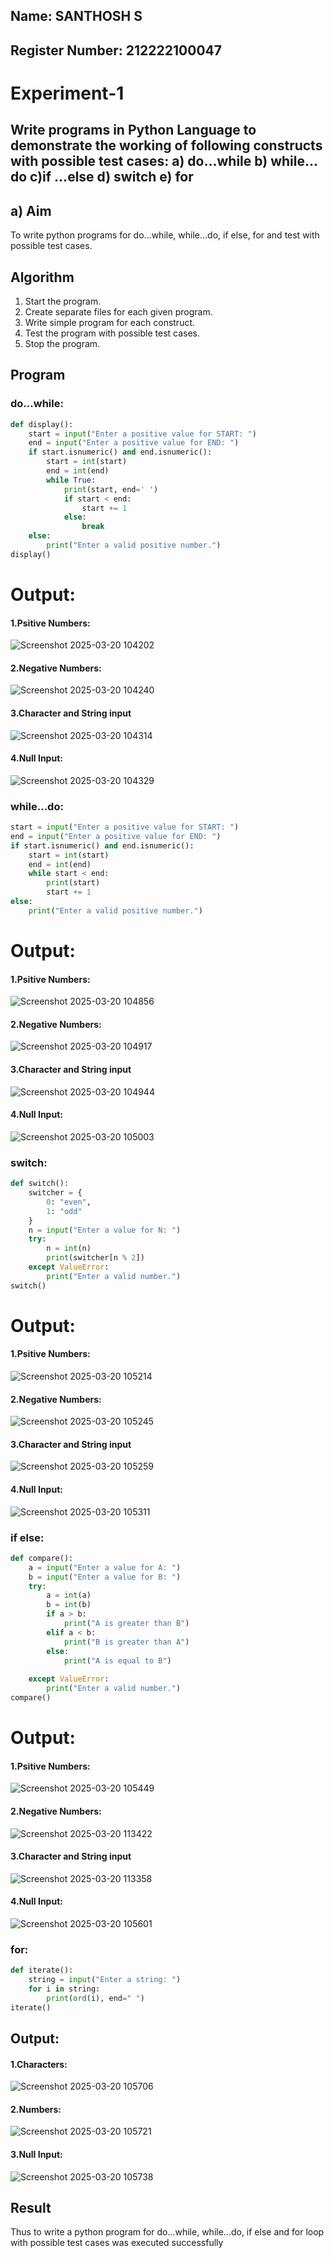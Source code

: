 ## Name: SANTHOSH S
## Register Number: 212222100047

# Experiment-1
##  Write programs in Python Language to demonstrate the working of following constructs with possible test cases: a) do…while b) while…do c)if …else d) switch e) for

## a) Aim
To write python programs for do…while, while...do, if else, for and test with possible test cases.

## Algorithm
1.	Start the program.
2. Create separate files for each given program.
3. Write simple program for each construct.
4. Test the program with possible test cases.
5. Stop the program. 

## Program
### do...while:
```python
def display():
    start = input("Enter a positive value for START: ")
    end = input("Enter a positive value for END: ")
    if start.isnumeric() and end.isnumeric():
        start = int(start)
        end = int(end)
        while True:
            print(start, end=' ')
            if start < end:
                start += 1
            else:
                break
    else:
        print("Enter a valid positive number.")
display()
```
# Output:
#### 1.Psitive Numbers:
![Screenshot 2025-03-20 104202](https://github.com/user-attachments/assets/a574caeb-1acf-4d19-9c48-b1e8fbbd3ff3)
#### 2.Negative Numbers:
![Screenshot 2025-03-20 104240](https://github.com/user-attachments/assets/b97f052c-db85-42da-8898-3982bc38e49d)
#### 3.Character and String input
![Screenshot 2025-03-20 104314](https://github.com/user-attachments/assets/b353e6a0-59a8-4706-9a55-535805ea886a)
#### 4.Null Input:
![Screenshot 2025-03-20 104329](https://github.com/user-attachments/assets/93d0a4ad-7936-4c89-8fd7-90cd44ba8d00)
### while...do:
```python
start = input("Enter a positive value for START: ") 
end = input("Enter a positive value for END: ") 
if start.isnumeric() and end.isnumeric():
    start = int(start)
    end = int(end)
    while start < end:
        print(start)
        start += 1
else:
    print("Enter a valid positive number.")
```
# Output:
#### 1.Psitive Numbers:
![Screenshot 2025-03-20 104856](https://github.com/user-attachments/assets/023dba3b-63a3-4697-afa7-ee45cc687bf6)
#### 2.Negative Numbers:
![Screenshot 2025-03-20 104917](https://github.com/user-attachments/assets/22122ab8-d7b2-4ff2-9a46-d275967c4b70)
#### 3.Character and String input
![Screenshot 2025-03-20 104944](https://github.com/user-attachments/assets/3128c2e7-93eb-41a2-a4c6-e036ffd9fc2d)
#### 4.Null Input:
![Screenshot 2025-03-20 105003](https://github.com/user-attachments/assets/a7456b43-0c92-4dd2-939c-660b6e412a67)

### switch:
```python
def switch():
    switcher = {
        0: "even",
        1: "odd"
    }
    n = input("Enter a value for N: ")  
    try:
        n = int(n)
        print(switcher[n % 2])
    except ValueError:
        print("Enter a valid number.")
switch()
```
# Output:
#### 1.Psitive Numbers:
![Screenshot 2025-03-20 105214](https://github.com/user-attachments/assets/3b44a29c-3060-474c-8ab3-3d10ffe40646)
#### 2.Negative Numbers:
![Screenshot 2025-03-20 105245](https://github.com/user-attachments/assets/e95f2ad4-26cb-4a26-832a-9632ea5c109b)
#### 3.Character and String input
![Screenshot 2025-03-20 105259](https://github.com/user-attachments/assets/9a71af29-f8cd-47e1-9310-8885bddd14e2)
#### 4.Null Input:
![Screenshot 2025-03-20 105311](https://github.com/user-attachments/assets/17c934d3-3bec-4557-926c-f400fc4c73b8)

### if else:
```python
def compare():
    a = input("Enter a value for A: ")
    b = input("Enter a value for B: ")
    try:
        a = int(a)
        b = int(b)
        if a > b:
            print("A is greater than B")
        elif a < b:
            print("B is greater than A")
        else:
            print("A is equal to B")
    
    except ValueError:
        print("Enter a valid number.")
compare()
```
# Output:
#### 1.Psitive Numbers:
![Screenshot 2025-03-20 105449](https://github.com/user-attachments/assets/475174da-de28-460e-a3fa-b94155477fd0)

#### 2.Negative Numbers:
![Screenshot 2025-03-20 113422](https://github.com/user-attachments/assets/e0b03acd-17df-4048-a27a-ed8b27fa3076)

#### 3.Character and String input
![Screenshot 2025-03-20 113358](https://github.com/user-attachments/assets/4d7240c3-e0b8-439c-9efa-d4c73c720418)

#### 4.Null Input:
![Screenshot 2025-03-20 105601](https://github.com/user-attachments/assets/e47ada0c-4c25-4750-9360-e16eb6294fe8)

### for:
```python
def iterate():
    string = input("Enter a string: ")  
    for i in string:
        print(ord(i), end=" ")
iterate()
```
## Output:
#### 1.Characters:
![Screenshot 2025-03-20 105706](https://github.com/user-attachments/assets/fc34ec05-6d98-40b8-8551-4bb8c867131b)

#### 2.Numbers:
![Screenshot 2025-03-20 105721](https://github.com/user-attachments/assets/5d2913c6-65e9-4dda-8ce6-f2bafb49e7fe)

#### 3.Null Input:
![Screenshot 2025-03-20 105738](https://github.com/user-attachments/assets/85d2e9ef-37be-47cf-a4d6-3e788dd466a9)



## Result
Thus to write a python program for do…while, while...do, if else and for loop with possible test cases was executed successfully
